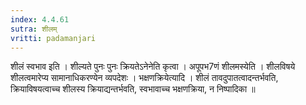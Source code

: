 ```yaml
---
index: 4.4.61
sutra: शीलम्
vritti: padamanjari
---
```


 शीलं स्वभाव इति । शील्यते पुनः पुनः क्रियतेऽनेनेति कृत्वा । अपूपभ7णं शीलमस्येति । शीलविषये शीलत्वमारेप्य सामानाधिकरण्येन व्यपदेशः । भक्षणक्रियेत्यादि । शीलं तावदुपातत्वादन्तर्भवति, क्रियाविषयत्वाच्च शीलस्य क्रियाद्यन्तर्भवति, स्वभावाच्च भक्षणक्रिया, न निष्पादिका ॥